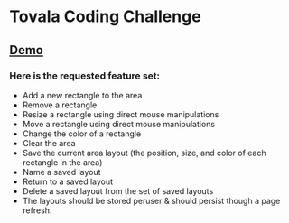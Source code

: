 # Tovala Coding Challenge

## [Demo](https://ukirderohit.com/Tovala-Coding-Challenge/)

### Here is the requested feature set:
- Add a new rectangle to the area
- Remove a rectangle
- Resize a rectangle using direct mouse manipulations
- Move a rectangle using direct mouse manipulations
- Change the color of a rectangle
- Clear the area
- Save the current area layout (the position, size, and color of each rectangle in the area)
- Name a saved layout
- Return to a saved layout
- Delete a saved layout from the set of saved layouts
- The layouts should be stored per­user & should persist though a page refresh.
